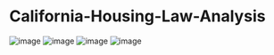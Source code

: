# California-Housing-Law-Analysis
![image](https://github.com/user-attachments/assets/9cd4f6fa-bdc6-4c0b-8a5a-87298ae6a59d)
![image](https://github.com/user-attachments/assets/2bd28632-ac27-427f-b4f3-a510dc9648b0)
![image](https://github.com/user-attachments/assets/068f8ebc-5fe4-4632-80f3-0bcee7471400)
![image](https://github.com/user-attachments/assets/4fdfea80-9009-4319-9c28-29398cc92f5b)

